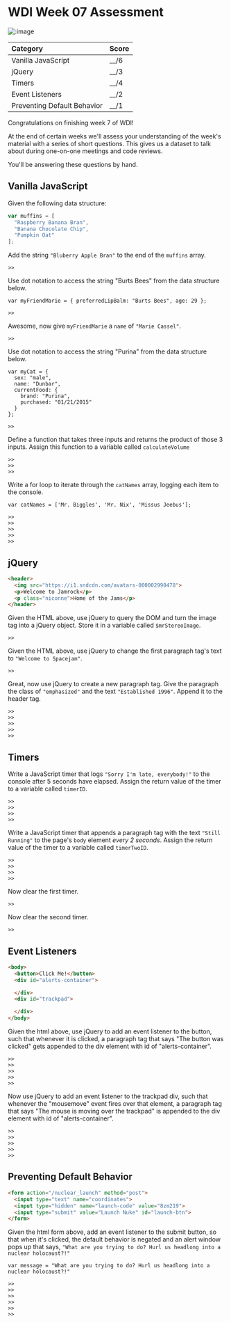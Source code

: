 # WDI Week 07 Assessment

![:image](checkup_07.jpg)

| Category                    | Score |
|:----------------------------|:------|
| Vanilla JavaScript          | __/6 |
| jQuery                      | __/3 |
| Timers                      | __/4 |
| Event Listeners             | __/2 |
| Preventing Default Behavior | __/1 |

Congratulations on finishing week 7 of WDI!

At the end of certain weeks we'll assess your understanding of the week's
material with a series of short questions. This gives us a dataset to talk
about during one-on-one meetings and code reviews.

You'll be answering these questions by hand.

## Vanilla JavaScript

Given the following data structure:

```javascript
var muffins = [
  "Raspberry Banana Bran",
  "Banana Chocolate Chip",
  "Pumpkin Oat"
];
```

Add the string `"Bluberry Apple Bran"` to the end of the `muffins` array.

```
>>
```

Use dot notation to access the string "Burts Bees" from the data structure below.

```
var myFriendMarie = { preferredLipBalm: "Burts Bees", age: 29 };

>>
```

Awesome, now give `myFriendMarie` a `name` of `"Marie Cassel"`.

```
>>
```

Use dot notation to access the string "Purina" from the data structure below.

```
var myCat = {
  sex: "male",
  name: "Dunbar",
  currentFood: {
    brand: "Purina",
    purchased: "01/21/2015"
  }
};

>>
```

Define a function that takes three inputs and returns the product of those 3 inputs. Assign this function to a variable called `calculateVolume`

```
>>
>>
>>
```

Write a for loop to iterate through the `catNames` array, logging each item to the console.

```
var catNames = ['Mr. Biggles', 'Mr. Nix', 'Missus Jeebus'];

>>
>>
>>
>>
>>
```

## jQuery


```html
<header>
  <img src="https://i1.sndcdn.com/avatars-000002990478">
  <p>Welcome to Jamrock</p>
  <p class="niconne">Home of the Jams</p>
</header>
```

Given the HTML above, use jQuery to query the DOM and turn the image tag into a jQuery object. Store it in a variable called `$mrStereoImage`.

```
>>
```

Given the HTML above, use jQuery to change the first paragraph tag's text to `"Welcome to Spacejam"`.

```
>>
```

Great, now use jQuery to create a new paragraph tag. Give the paragraph the class of `"emphasized"` and the text `"Established 1996"`. Append it to the header tag.

```
>>
>>
>>
>>
>>
```

## Timers

Write a JavaScript timer that logs `"Sorry I'm late, everybody!"` to the console after 5 seconds have elapsed. Assign the return value of the timer to a variable called `timerID`.

```
>>
>>
>>
>>
```

Write a JavaScript timer that appends a paragraph tag with the text `"Still Running"` to the page's `body` element *every 2 seconds*. Assign the return value of the timer to a variable called `timerTwoID`.

```
>>
>>
>>
>>
```

Now clear the first timer.

```
>>
```

Now clear the second timer.

```
>>
```

## Event Listeners

```html
<body>
  <button>Click Me!</button>
  <div id="alerts-container">

  </div>
  <div id="trackpad">

  </div>
</body>
```

Given the html above, use jQuery to add an event listener to the button, such that whenever it is clicked, a paragraph tag that says "The button was clicked" gets appended to the div element with id of "alerts-container".

```
>>
>>
>>
>>
>>
```


Now use jQuery to add an event listener to the trackpad div, such that whenever the "mousemove" event fires over that element, a paragraph tag that says "The mouse is moving over the trackpad" is appended to the div element with id of "alerts-container".


```
>>
>>
>>
>>
>>
```

## Preventing Default Behavior

```html
<form action="/nuclear_launch" method="post">
  <input type="text" name="coordinates">
  <input type="hidden" name="launch-code" value="8zm219">
  <input type="submit" value="Launch Nuke" id="launch-btn">
</form>
```

Given the html form above, add an event listener to the submit button, so that when it's clicked, the default behavior is negated and an alert window pops up that says, `"What are you trying to do? Hurl us headlong into a nuclear holocaust?!"`

```
var message = "What are you trying to do? Hurl us headlong into a nuclear holocaust?!"

>>
>>
>>
>>
>>
>>
```
